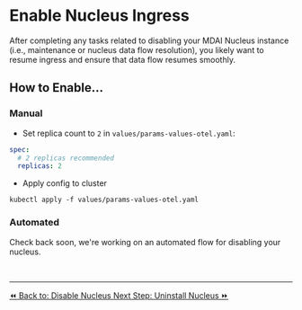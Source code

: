 # Enable Nucleus Ingress

After completing any tasks related to disabling your MDAI Nucleus instance (i.e., maintenance or nucleus data flow resolution), you likely want to resume ingress and ensure that data flow resumes smoothly.

## How to Enable...

### Manual

- Set replica count to `2` in `values/params-values-otel.yaml`:

```yaml
spec:
  # 2 replicas recommended
  replicas: 2
```
- Apply config to cluster

<!-- this doesn't work - must fix -->
`kubectl apply -f values/params-values-otel.yaml`


### Automated

Check back soon, we're working on an automated flow for disabling your nucleus.

<!--
1. Apply the configuration to enable ingress using `kubectl apply -f enable-ingress.yaml`.
2. Verify that incoming traffic reaches the cluster again, confirming that data flow has been re-instantiated.  -->

<br />



----
<span class="left"><a href="./disable-nucleus.md">⏪ Back to: Disable Nucleus </a></span>
<span class="right"><a href="./uninstall.md">Next Step: Uninstall Nucleus  ⏩</a></span>
